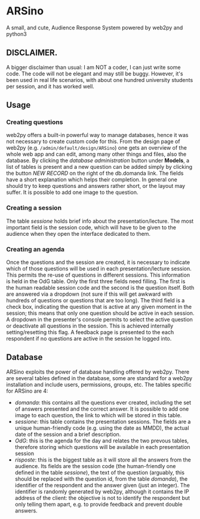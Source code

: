 # ARSino
A small, and cute, Audience Response System powered by web2py and python3

## DISCLAIMER. 
A bigger disclaimer than usual: I am NOT a coder, I can just write some code. The code will not be elegant and may still be buggy. However, it's been used in real life scenarios, with about one hundred university students per session, and it has worked well.

## Usage
### Creating questions
web2py offers a built-in powerful way to manage databases, hence it was not necessary to create custom code for this. From the design page of web2py (e.g. `/admin/default/design/ARSino`) one gets an overview of the whole web app and can edit, among many other things and files, also the database. By clicking the *database administration* button under **Models**, a list of tables is present and a new question can be added simply by clicking the button *NEW RECORD* on the right of the db.domanda link. The fields have a short explanation which helps their completion. In general one should try to keep questions and answers rather short, or the layout may suffer. It is possible to add one image to the question.

### Creating a session
The table *sessione* holds brief info about the presentation/lecture. The most important field is the session code, which will have to be given to the audience when they open the interface dedicated to them.

### Creating an agenda
Once the questions and the session are created, it is necessary to indicate which of those questions will be used in each presentation/lecture session. This permits the re-use of questions in different sessions. This information is held in the OdG table. Only the first three fields need filling. The first is the human readable session code and the second is the question itself. Both are answered via a dropdown (not sure if this will get awkward with hundreds of questions or questions that are too long). The third field is a check box, indicating the question that is active at any given moment in the session; this means that only one question should be active in each session. A dropdown in the presenter's console permits to select the active question or deactivate all questions in the session. This is achieved internally setting/resetting this flag. A feedback page is presented to the each respondent if no questions are active in the session he logged into. 

## Database

ARSino exploits the power of database handling offered by web2py. There are several tables defined in the database, some are standard for a web2py installation and include users, permissions, groups, etc. The tables specific for ARSino are 4:
- *domanda*: this contains all the questions ever created, including the set of answers presented and the correct answer. It is possible to add one image to each question, the link to which will be stored in this table.
- *sessione*: this table contains the presentation sessions. The fields are a unique human-friendly code (e.g. using the date as MMDD), the actual date of the session and a brief description.
- *OdG*: this is the agenda for the day and relates the two prevous tables, therefore storing which questions will be available in each presentation session
- *risposte*: this is the biggest table as it will store all the answers from the audience. Its fields are the session code (the human-friendly one defined in the table *sessione*), the text of the question (arguably, this should be replaced with the question id, from the table *domanda*), the identifier of the respondent and the answer given (just an integer). The identifier is randomly generated by web2py, although it contains the IP address of the client: the objective is not to identify the respondent but only telling them apart, e.g. to provide feedback and prevent double answers.

